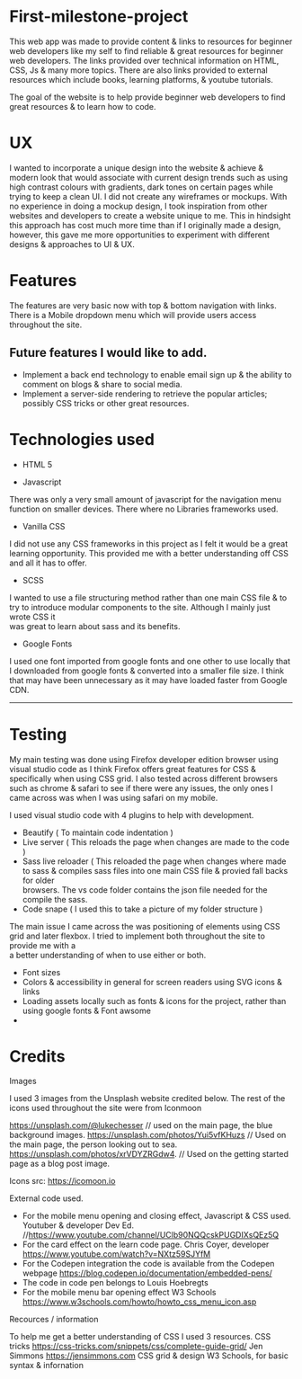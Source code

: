 # First-milestone-project

This web app was made to provide content & links to resources for beginner web developers like my self to find reliable & great resources for beginner web developers. The links provided over technical information on HTML, CSS, Js & many more topics. There are also links provided to external resources which include books, learning platforms, & youtube tutorials.

The goal of the website is to help provide beginner web developers to find great resources & to learn how to code.

# UX

I wanted to incorporate a unique design into the website & achieve & modern look that would associate with current design trends such as using high contrast colours with gradients, dark tones on certain pages while trying to keep a clean UI. I did not create any wireframes or mockups. With no experience in doing a mockup design, I took inspiration from other websites and developers to create a website unique to me. This in hindsight this approach has cost much more time than if I originally made a design, however, this gave me more opportunities to experiment with different designs & approaches to UI & UX.

# Features

The features are very basic now with top & bottom navigation with links. There is a Mobile dropdown menu which will provide users access throughout the site.


 ## Future features I would like to add.

  * Implement a back end technology to enable email sign up & the ability to comment on blogs & share to social media.
  * Implement a server-side rendering to retrieve the popular articles; possibly CSS tricks or other great resources.


# Technologies used

* HTML 5

* Javascript

 There was only a very small amount of javascript for the navigation menu function on smaller devices. There where no Libraries frameworks used.

*  Vanilla CSS

  I did not use any CSS frameworks in this project as I felt it would be a great learning opportunity. 
  This provided me with a better understanding off CSS and all it has to offer.
  
  * SCSS
  
  I wanted to use a file structuring method rather than one main CSS file & to try to introduce modular components to the site. Although I mainly just wrote CSS it        
 was great to learn about sass and its benefits.
  
 * Google Fonts
 
  I used one font imported from google fonts and one other to use locally that I downloaded from google fonts & converted into a smaller file size. I think that may have been unnecessary as it may have loaded faster from Google CDN.
 <hr>

# Testing

  My main testing was done using Firefox developer edition browser using visual studio code as I think Firefox offers great features for CSS & specifically when using CSS grid. I also tested across different browsers such as chrome & safari to see if there were any issues, the only ones I came across was when I was using safari on my mobile.
  
  I used visual studio code with 4 plugins to help with development. 
  
  * Beautify ( To maintain code indentation )
  * Live server ( This reloads the page when changes are made to the code )
  * Sass live reloader ( This reloaded the page when changes where made to sass & compiles sass files into one main CSS file & provied fall backs for older     
  browsers. The vs code folder contains the json file needed for the compile the sass.
  * Code snape ( I used this to take a picture of my folder structure )

  The main issue I came across the was positioning of elements using CSS grid and later flexbox. I tried to implement both throughout the site to provide me with a  
  a better understanding of when to use either or both.

  * Font sizes
  * Colors & accessibility in general for screen readers using SVG icons & links
  * Loading assets locally such as fonts & icons for the project, rather than using google fonts & Font awsome
  * 
  
# Credits

  Images
  
  I used 3 images from the Unsplash website credited below. The rest of the icons used throughout the site were from Iconmoon
  
  https://unsplash.com/@lukechesser         // used on the main page, the blue background images.
  https://unsplash.com/photos/Yui5vfKHuzs   // Used on the main page, the person looking out to sea.
  https://unsplash.com/photos/xrVDYZRGdw4.  // Used on the getting started page as a blog post image.
 
 Icons src: https://icomoon.io
  
  External code used.
  
  * For the mobile menu opening and closing effect, Javascript & CSS used. Youtuber & developer Dev Ed.  //https://www.youtube.com/channel/UClb90NQQcskPUGDIXsQEz5Q
  * For the card effect on the learn code page. Chris Coyer, developer https://www.youtube.com/watch?v=NXtz59SJYfM
  * For the Codepen integration the code is available from the Codepen webpage https://blog.codepen.io/documentation/embedded-pens/
  * The code in code pen belongs to Louis Hoebregts 
  * For the mobile menu bar opening effect  W3 Schools https://www.w3schools.com/howto/howto_css_menu_icon.asp 
  
  
  Recources / information
  
  To help me get a better understanding of CSS I used 3 resources. CSS tricks https://css-tricks.com/snippets/css/complete-guide-grid/
  Jen Simmons https://jensimmons.com  CSS grid & design
  W3 Schools, for basic syntax & infornation
